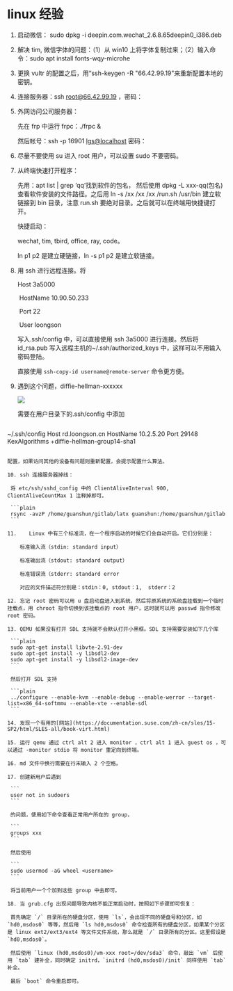 # linux 经验

1. 启动微信： sudo dpkg -i deepin.com.wechat_2.6.8.65deepin0_i386.deb

2. 解决 tim, 微信字体的问题：（1）从 win10 上将字体复制过来；（2）输入命令：sudo apt install 	fonts-wqy-microhe

3. 更换 vultr 的配置之后，用“ssh-keygen -R "66.42.99.19"来重新配置本地的密钥。

4. 连接服务器：ssh [root@66.42.99.19](mailto:root@66.42.99.19) ，密码：

5. 外网访问公司服务器：

   先在 frp 中运行 frpc：./frpc &

   然后帐号：ssh -p 16901 [lgs@localhos](mailto:lgs@localhost)[t](mailto:lgs@localhost)  密码：

6. 尽量不要使用 su 进入 root 用户，可以设置 sudo 不要密码。

7. 从终端快速打开程序：

   先用：apt list | grep ‘qq’找到软件的包名， 然后使用 dpkg -L xxx-qq(包名)查看软件安装的文件路径。之后用 ln -s /xx /xx /xx /run.sh /usr/bin 建立软链接到 bin 目录，注意 run.sh 要绝对目录。之后就可以在终端用快捷键打开。

   快捷启动：

   wechat, tim, tbird, office, ray, code。

   ln p1 p2 是建立硬链接，ln -s p1 p2 是建立软链接。

8. 用 ssh 进行远程连接。将

   Host 3a5000

   ​    HostName 10.90.50.233

   ​    Port 22

   ​    User loongson

   写入.ssh/config 中，可以直接使用 ssh 3a5000 进行连接。然后将 id_rsa.pub 写入远程主机的~/.ssh/authorized_keys 中，这样可以不用输入密码登陆。

   直接使用 `ssh-copy-id username@remote-server` 命令更方便。

9. 遇到这个问题，diffie-hellman-xxxxxx

   ![](https://github.com/UtopianFuture/UtopianFuture.github.io/blob/master/image/experience.1.png?raw=true)


   需要在用户目录下的.ssh/config 中添加

   ```plain
~/.ssh/config
Host rd.loongson.cn
HostName 10.2.5.20
Port 29148
KexAlgorithms +diffie-hellman-group14-sha1
   ```

   配置，如果访问其他的设备有问题则重新配置，会提示配置什么算法。

10. ssh 连接服务器掉线：

    将 etc/ssh/sshd_config 中的 ClientAliveInterval 900, ClientAliveCountMax 1 注释掉即可。

    ```plain
    rsync -avzP /home/guanshun/gitlab/latx guanshun:/home/guanshun/gitlab
    ```

11. ​	Linux 中有三个标准流，在一个程序启动的时候它们会自动开启。它们分别是：

    ​	标准输入流（stdin: standard input）

    ​	标准输出流（stdout: standard output）

    ​	标准错误流（stderr: standard error

    ​	对应的文件描述符分别是：stdin：0, stdout：1,  stderr：2

12. 忘记 root 密码可以用 u 盘启动盘进入到系统，然后将原系统的系统盘挂载到一个临时挂载点，用 chroot 指令切换到该挂载点的 root 用户，这时就可以用 passwd 指令修改 root 密码。

13. QEMU 如果没有打开 SDL 支持就不会默认打开小黑框。SDL 支持需要安装如下几个库

    ```plain
    sudo apt-get install libvte-2.91-dev
    sudo apt-get install -y libsdl2-dev
    sudo apt-get install -y libsdl2-image-dev
    ```

    然后打开 SDL 支持

    ```plain
    ../configure --enable-kvm --enable-debug --enable-werror --target-list=x86_64-softmmu --enable-vte --enable-sdl
    ```

14. 发现一个有用的[网站](https://documentation.suse.com/zh-cn/sles/15-SP2/html/SLES-all/book-virt.html)

15. 运行 qemu 通过 ctrl alt 2 进入 monitor ，ctrl alt 1 进入 guest os ，可以通过 -monitor stdio 将 monitor 重定向到终端。

16. md 文件中换行需要在行末输入 2 个空格。

17. 创建新用户后遇到

    ```
    user not in sudoers
    ```

    的问题，使用如下命令查看正常用户所在的 group，

    ```
    groups xxx
    ```

    然后使用

    ```
    sudo usermod -aG wheel <username>
    ```

    将当前用户一个个加到这些 group 中去即可。

18. 当 grub.cfg 出现问题导致内核不能正常启动时，按照如下步骤即可恢复：

    首先确定 `/` 目录所在的硬盘分区，使用 `ls`，会出现不同的硬盘号和分区，如 `hd0,msdos0` 等等，然后用 `ls hd0,msdos0` 命令检查所有的硬盘分区，如果某个分区是 linux ext2/ext3/ext4 等文件文件系统，那么就是 `/` 目录所有的分区。这里假设是 `hd0,msdos0`。

    然后使用 `linux (hd0,msdos0)/vm-xxx root=/dev/sda3` 命令，敲出 `vm` 后使用 `tab` 建补全，同时确定 initrd，`initrd (hd0,msdos0)/init` 同样使用 `tab` 补全。

    最后 `boot` 命令重启即可。

